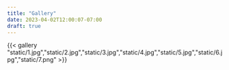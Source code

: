 ```yaml
---
title: "Gallery"
date: 2023-04-02T12:00:07-07:00
draft: true
---
```


{{< gallery "static/1.jpg","static/2.jpg","static/3.jpg","static/4.jpg","static/5.jpg","static/6.jpg","static/7.png" >}}

